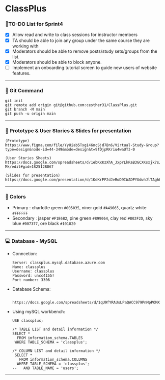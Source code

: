# ClassPlus

### :bell:TO-DO List for Sprint4
  - [x] Allow read and write to class sessions for instructor members 
  - [x] TA should be able to join any group under the same course they are working with
  - [x] Moderators should be able to remove posts/study sets/groups from the list.
  - [x] Moderators should be able to block anyone.
  - [ ] Implement an onboarding tutorial screen to guide new users of website features.
---

### :pushpin: Git Command
  ```
  git init
  git remote add origin git@github.com:cesther31/ClassPlus.git
  git branch -M main
  git push -u origin main
  ```
---

### :gem: Prototype & User Stories & Slides for presentation
  ```
  (Prototype)
  https://www.figma.com/file/YyUiab5Txg146ncSjd7Bn6/Virtual-Study-Group?type=design&node-id=44-349&mode=design&t=9fDjpRKriu4waUT3-0
  ```
  ```
  (User Stories Sheets)
  https://docs.google.com/spreadsheets/d/1ebKxKzXhA_JxpYLkRaB3GCXKsxjk7sJj5OP9STSA-Mk/edit#gid=1825128867
  ```
  ```
  (Slides for presentation)
  https://docs.google.com/presentation/d/1KdKrPP2dJeRoD9IWADPYUdwhJlTAghQjdW6YU4kxrjA/edit#slide=id.p
  ```
---

### :art: Colors
- Primary : charlotte green `#005035`, niner gold `#A49665`, quartz white `#FFFFFF`
- Secondary : jasper `#F1E6B2`, pine green `#899064`, clay red `#802F2D`, sky blue `#007377`, ore black `#101820`
---

### :computer: Database - MySQL
- Conncetion:
  ```
  Server: classplus.mysql.database.azure.com
  Name: classplus
  Username: classplus
  Password: uncc4155!
  Port number: 3306
  ```
- Database Schema:
  ```
    https://docs.google.com/spreadsheets/d/1qU9fYRAUsLPaQACC979PnMpPOMXpSOPFPisOgn9fzVM/edit#gid=884399397
  ```
- Using mySQL workbench: 
  ```
  USE classplus;

  /* TABLE LIST and detail information */
  SELECT * 
    FROM information_schema.TABLES
   WHERE TABLE_SCHEMA = 'classplus';
 
  /* COLUMN LIST and detail information */
   SELECT *
     FROM information_schema.COLUMNS
    WHERE TABLE_SCHEMA = 'classplus';
  --   AND TABLE_NAME = 'users';
  ```
---
